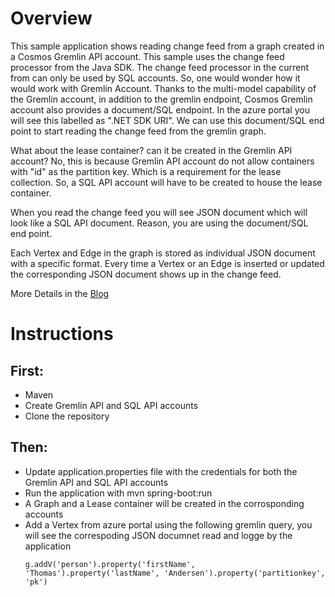 # Overview
This sample application shows reading change feed from a graph created in a Cosmos Gremlin API account. This sample uses the change feed processor from the Java SDK. The change feed processor in the current from can only be used by SQL accounts. So, one would wonder how it would work with Gremlin Account. Thanks to the multi-model capability of the Gremlin account, in addition to the gremlin endpoint, Cosmos Gremlin account also provides a document/SQL endpoint. In the azure portal you will see this labelled as ".NET SDK URI". We can use this document/SQL end point to start reading the change feed from the gremlin graph. 

What about the lease container? can it be created in the Gremlin API account? No, this is because Gremlin API account do not allow containers with "id" as the partition key. Which is a requirement for the lease collection. So, a SQL API account will have to be created to house the lease container. 

When you read the change feed you will see JSON document which will look like a SQL API document. Reason, you are using the document/SQL end point.

Each Vertex and Edge in the graph is stored as individual JSON document with a specific format. Every time a Vertex or an Edge is inserted or updated the corresponding JSON document shows up in the change feed. 

More Details in the [Blog](https://www.ravitella.com/gremlincf/)

# Instructions

## First:
 * Maven
 * Create Gremlin API and SQL API accounts
 * Clone the repository

## Then:
* Update application.properties file with the credentials for both the Gremlin API and SQL API accounts 
* Run the application with mvn spring-boot:run 
* A Graph and a Lease container will be created in the corrosponding accounts
* Add a Vertex from azure portal using the following gremlin query, you will see the correspoding JSON documnet read and logge by the application
  ```
  g.addV('person').property('firstName', 'Thomas').property('lastName', 'Andersen').property('partitionkey', 'pk')
  ```
